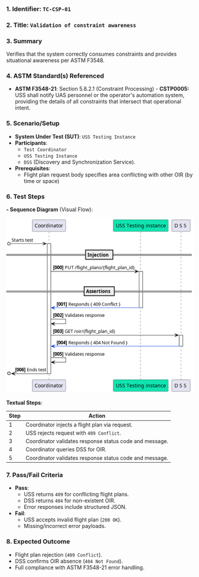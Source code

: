 ### **1. Identifier:** `TC-CSP-01`

### **2. Title:** `Validation of constraint awareness`

### **3. Summary**

Verifies that the system correctly consumes constraints and provides situational awareness per ASTM F3548.

### **4. ASTM Standard(s) Referenced**

-   **ASTM F3548-21**: Section 5.8.2.1 (Constraint Processing) - **CSTP0005:** USS shall notify UAS personnel or the operator's automation system, providing the details of all constraints that intersect that operational intent.

### **5. Scenario/Setup**

-   **System Under Test (SUT)**: `USS Testing Instance`
-   **Participants**:
    -   `Test Coordinator`
    -   `USS Testing Instance`
    -   `DSS` (Discovery and Synchronization Service).
-   **Prerequisites**:
    -   Flight plan request body specifies area conflicting with other OIR (by time or space)

### **6. Test Steps**

**- Sequence Diagram** (Visual Flow):

![](tc-csp-01.png)

**Textual Steps**:

| Step | Action                                                  |
| ---- | ------------------------------------------------------- |
| 1    | Coordinator injects a flight plan via request.          |
| 2    | USS rejects request with `409 Conflict`.                |
| 3    | Coordinator validates response status code and message. |
| 4    | Coordinator queries DSS for OIR.                        |
| 5    | Coordinator validates response status code and message. |

### **7. Pass/Fail Criteria**

-   **Pass**:
    -   USS returns `409` for conflicting flight plans.
    -   DSS returns `404` for non-existent OIR.
    -   Error responses include structured JSON.
-   **Fail**:
    -   USS accepts invalid flight plan (`200 OK`).
    -   Missing/incorrect error payloads.

### **8. Expected Outcome**

-   Flight plan rejection (`409 Conflict`).
-   DSS confirms OIR absence (`404 Not Found`).
-   Full compliance with ASTM F3548-21 error handling.
